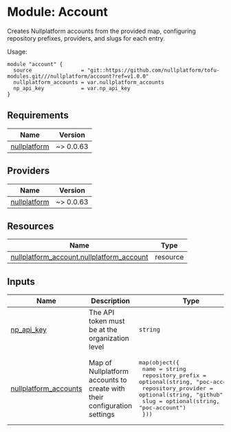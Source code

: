 # Module: Account

Creates Nullplatform accounts from the provided map, configuring repository prefixes, providers, and slugs for each entry.

Usage:


```
module "account" {
  source                = "git::https://github.com/nullplatform/tofu-modules.git///nullplatform/account?ref=v1.0.0"
  nullplatform_accounts = var.nullplatform_accounts
  np_api_key            = var.np_api_key
}
```

<!-- BEGIN_TF_DOCS -->
## Requirements

| Name | Version |
|------|---------|
| <a name="requirement_nullplatform"></a> [nullplatform](#requirement\_nullplatform) | ~> 0.0.63 |

## Providers

| Name | Version |
|------|---------|
| <a name="provider_nullplatform"></a> [nullplatform](#provider\_nullplatform) | ~> 0.0.63 |

## Resources

| Name | Type |
|------|------|
| [nullplatform_account.nullplatform_account](https://registry.terraform.io/providers/nullplatform/nullplatform/latest/docs/resources/account) | resource |

## Inputs

| Name | Description | Type | Default | Required |
|------|-------------|------|---------|:--------:|
| <a name="input_np_api_key"></a> [np\_api\_key](#input\_np\_api\_key) | The API token must be at the organization level | `string` | n/a | yes |
| <a name="input_nullplatform_accounts"></a> [nullplatform\_accounts](#input\_nullplatform\_accounts) | Map of Nullplatform accounts to create with their configuration settings | <pre>map(object({<br/>    name                = string<br/>    repository_prefix   = optional(string, "poc-account")<br/>    repository_provider = optional(string, "github")<br/>    slug                = optional(string, "poc-account")<br/>  }))</pre> | n/a | yes |
<!-- END_TF_DOCS -->
